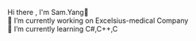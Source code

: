 Hi there , I'm Sam.Yang👋  
🏢 I’m currently working on Excelsius-medical Company  
🌱 I’m currently learning C#,C++,C  
